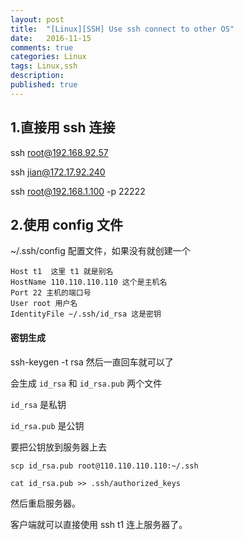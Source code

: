```yaml
---
layout: post
title:  "[Linux][SSH] Use ssh connect to other OS"
date:   2016-11-15
comments: true
categories: Linux
tags: Linux,ssh
description:
published: true
---
```


## 1.直接用 ssh 连接

ssh root@192.168.92.57

ssh jian@172.17.92.240

ssh root@192.168.1.100 -p 22222

## 2.使用 config 文件

~/.ssh/config 配置文件，如果没有就创建一个

```
Host t1  这里 t1 就是别名
HostName 110.110.110.110 这个是主机名
Port 22 主机的端口号
User root 用户名
IdentityFile ~/.ssh/id_rsa 这是密钥
```

#### 密钥生成

ssh-keygen -t rsa 然后一直回车就可以了

会生成 `id_rsa` 和 `id_rsa.pub` 两个文件

`id_rsa` 是私钥

`id_rsa.pub` 是公钥

要把公钥放到服务器上去

```
scp id_rsa.pub root@110.110.110.110:~/.ssh

cat id_rsa.pub >> .ssh/authorized_keys
```

然后重启服务器。

客户端就可以直接使用 ssh t1 连上服务器了。

